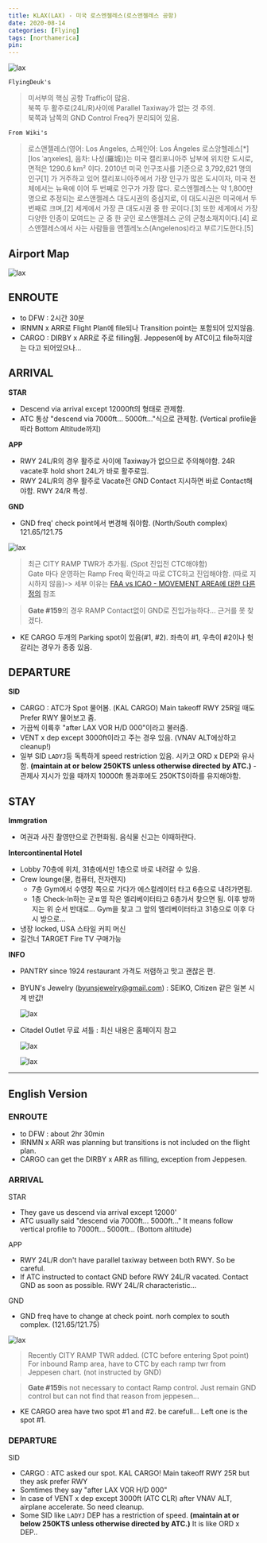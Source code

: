 ```yaml
---
title: KLAX(LAX) - 미국 로스엔젤레스(로스앤젤레스 공항)
date: 2020-08-14
categories: [Flying]
tags: [northamerica]
pin:
---
```

![lax](/img/flying/airport/lax.jpg)

`FlyingDeuk's`
> 미서부의 핵심 공항 Traffic이 많음. <br>
북쪽 두 활주로(24L/R)사이에 Parallel Taxiway가 없는 것 주의.<br>
북쪽과 남쪽의 GND Control Freq가 분리되어 있음.

`From Wiki's`
>로스앤젤레스(영어: Los Angeles, 스페인어: Los Ángeles 로스앙헬레스[*] [los ˈaŋxeles], 음차: 나성(羅城))는 미국 캘리포니아주 남부에 위치한 도시로, 면적은 1290.6 km² 이다. 2010년 미국 인구조사를 기준으로 3,792,621 명의 인구[1] 가 거주하고 있어 캘리포니아주에서 가장 인구가 많은 도시이자, 미국 전체에서는 뉴욕에 이어 두 번째로 인구가 가장 많다. 로스앤젤레스는 약 1,800만 명으로 추정되는 로스앤젤레스 대도시권의 중심지로, 이 대도시권은 미국에서 두 번째로 크며,[2] 세계에서 가장 큰 대도시권 중 한 곳이다.[3] 또한 세계에서 가장 다양한 인종이 모여드는 군 중 한 곳인 로스앤젤레스 군의 군청소재지이다.[4] 로스앤젤레스에서 사는 사람들을 앤젤레노스(Angelenos)라고 부르기도한다.[5]


## Airport Map
![lax](/img/flying/airport/lax_ap.jpg)

## ENROUTE
- to DFW : 2시간 30분
- IRNMN x ARR로 Flight Plan에 file되나 Transition point는 포함되어 있지않음.
- CARGO : DIRBY x ARR로 주로 filling됨. Jeppesen에 by ATC이고 file하지않는 다고 되어있으나...

## ARRIVAL
**STAR**
- Descend via arrival except 12000ft의 형태로 관제함.
- ATC 통상 "descend via 7000ft... 5000ft..."식으로 관제함. (Vertical profile을 따라 Bottom Altitude까지)

**APP**
- RWY 24L/R의 경우 활주로 사이에 Taxiway가 없으므로 주의해야함. 24R vacate후 hold short 24L가 바로 활주로임.
- RWY 24L/R의 경우 활주로 Vacate전 GND Contact 지시하면 바로 Contact해야함. RWY 24/R 특성.

**GND**
- GND freq' check point에서 변경해 줘야함. (North/South complex) 121.65/121.75

![lax](/img/flying/airport/lax_ap1.jpg)

>최근 CITY RAMP TWR가 추가됨. (Spot 진입전 CTC해야함) <br>
Gate 마다 운영하는 Ramp Freq 확인하고 따로 CTC하고 진입해야함. (따로 지시하지 않음)-> 세부 이유는 [FAA vs ICAO - MOVEMENT AREA에 대한 다른 정의](/posts/movement/) 참조

>**Gate #159**의 경우 RAMP Contact없이 GND로 진입가능하다... 근거를 못 찾겠다.


- KE CARGO 두개의 Parking spot이 있음(#1, #2). 좌측이 #1, 우측이 #2이나 헛갈리는 경우가 종종 있음.


## DEPARTURE
**SID**
- CARGO : ATC가 Spot 물어봄. (KAL CARGO) Main takeoff RWY 25R일 때도 Prefer RWY 물어보고 줌.
- 가끔씩 이륙후 "after LAX VOR H/D 000"이라고 불러줌.
- VENT x dep except 3000ft이라고 주는 경우 있음. (VNAV ALT에상하고 cleanup!)
- 일부 SID `LADYJ`등 독특하게 speed restriction 있음. 시카고 ORD x DEP와 유사함. __(maintain at or below 250KTS unless otherwise directed by ATC.)__ - 관제사 지시가 있을 때까지 10000ft 통과후에도 250KTS이하를 유지해야함.

## STAY
**Immgration**
- 여권과 사진 촬영만으로 간편화됨. 음식물 신고는 이때하란다.

**Intercontinental Hotel**
- Lobby 70층에 위치, 31층에서만 1층으로 바로 내려갈 수 있음.
- Crew lounge(물, 컴퓨터, 전자렌지)
	- 7층 Gym에서 수영장 쪽으로 가다가 에스컬레이터 타고 6층으로 내려가면됨.
	- 1층 Check-In하는 곳ㅍ옆 작은 엘리베이터타고 6층가서 찾으면 됨. 이후 방까지는 위 순서 반대로... Gym을 찾고 그 앞의 엘리베이터타고 31층으로 이후 다시 방으로...
- 냉장 locked, USA 스타일 커피 머신
- 길건너 TARGET Fire TV 구매가능

**INFO**
- PANTRY since 1924 restaurant 가격도 저렴하고 맛고 괜찮은 편.
- BYUN's Jewelry (byunsjewelry@gmail.com) : SEIKO, Citizen 같은 일본 시계 반값!

	![lax](/img/flying/airport/lax-info.jpg)

- Citadel Outlet 무료 셔틀 : 최신 내용은 홈페이지 참고

	![lax](/img/flying/airport/lax_info1.jpg)

	![lax](/img/flying/airport/lax_info2.jpg)

----------

## English Version

### ENROUTE
- to DFW : about 2hr 30min
- IRNMN x ARR was planning but transitions is not included on the flight plan.
- CARGO can get the DIRBY x ARR as filling, exception from Jeppesen.

### ARRIVAL
STAR
- They gave us descend via arrival except 12000'
- ATC usually said "descend via 7000ft... 5000ft..." It means follow vertical profile to 7000ft... 5000ft...
(Bottom altitude)

APP
- RWY 24L/R don't have parallel taxiway between both RWY. So be careful.
- If ATC instructed to contact GND before RWY 24L/R vacated. Contact GND as soon as possible. RWY 24L/R characteristic...

GND
- GND freq have to change at check point. norh complex to south complex. (121.65/121.75)

![lax](/img/flying/airport/lax_ap1.jpg)

>Recently CITY RAMP TWR added. (CTC before entering Spot point) <br>
For inbound Ramp area, have to CTC by each ramp twr from Jeppesen chart. (not instructed by GND)

>**Gate #159**is not necessary to contact Ramp control. Just remain GND control but can not find that reason from jeppesen...

- KE CARGO area have two spot #1 and #2. be carefull... Left one is the spot #1.

### DEPARTURE
SID
- CARGO : ATC asked our spot. KAL CARGO! Main takeoff RWY 25R but they ask prefer RWY
- Somtimes they say "after LAX VOR H/D 000"
- In case of VENT x dep except 3000ft (ATC CLR) after VNAV ALT, airplane accelerate. So need cleanup.
- Some SID like `LADYJ` DEP has a restriction of speed. __(maintain at or below 250KTS unless otherwise directed by ATC.)__ It is like ORD x DEP..

